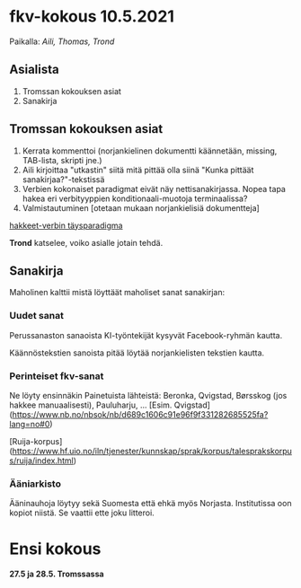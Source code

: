 
# fkv-kokous 10.5.2021

Paikalla: *Aili, Thomas, Trond*

## Asialista

1. Tromssan kokouksen asiat
1. Sanakirja


## Tromssan kokouksen asiat

1. Kerrata kommenttoi (norjankielinen dokumentti käännetään, missing, TAB-lista, skripti jne.)
1. Aili kirjoittaa "utkastin" siitä mitä pittää olla siinä "Kunka pittäät sanakirjaa?"-tekstissä
1. Verbien kokonaiset paradigmat eivät näy nettisanakirjassa. Nopea tapa hakea eri verbityyppien konditionaali-muotoja terminaalissa?
1. Valmistautuminen [otetaan mukaan norjankielisiä dokumentteja]

[hakkeet-verbin täysparadigma](http://gtweb.uit.no/cgi-bin/smi/smi.cgi?text=hakkeet&pos=V&mode=full&action=paradigm&lang=fkv&plang=nob)

**Trond** katselee, voiko asialle jotain tehdä.


## Sanakirja

Maholinen kalttii mistä löyttäät maholiset sanat sanakirjan: 

### Uudet sanat

Perussanaston sanaoista KI-työntekijät kysyvät Facebook-ryhmän kautta.

Käännöstekstien sanoista pitää  löytää norjankielisten tekstien kautta.


### Perinteiset fkv-sanat

Ne löyty ensinnäkin Painetuista lähteistä: Beronka, Qvigstad, Børsskog (jos hakkee manuaalisesti), Pauluharju, ...
[Esim. Qvigstad] (https://www.nb.no/nbsok/nb/d689c1606c91e96f9f331282685525fa?lang=no#0)

[Ruija-korpus] (https://www.hf.uio.no/iln/tjenester/kunnskap/sprak/korpus/talesprakskorpus/ruija/index.html)

### Ääniarkisto

Ääninauhoja löytyy sekä Suomesta että ehkä myös Norjasta. Institutissa oon kopiot niistä. Se vaattii ette joku litteroi.


#  Ensi kokous
**27.5 ja 28.5. Tromssassa**
